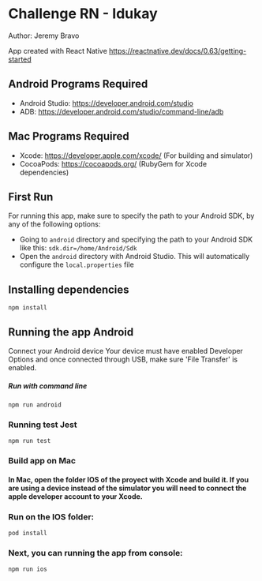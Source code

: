 # Challenge RN - Idukay
Author: Jeremy Bravo

App created with React Native
https://reactnative.dev/docs/0.63/getting-started
## Android Programs Required
* Android Studio: https://developer.android.com/studio
* ADB: https://developer.android.com/studio/command-line/adb
## Mac Programs Required
* Xcode: https://developer.apple.com/xcode/ (For building and simulator)
* CocoaPods: https://cocoapods.org/ (RubyGem for Xcode dependencies)
## First Run
For running this app, make sure to specify the path to your Android SDK, by any of the following options:
* Going to `android` directory and specifying the path to your Android SDK like this: `sdk.dir=/home/Android/Sdk`
* Open the `android` directory with Android Studio. This will automatically configure the `local.properties` file
## Installing dependencies
```
npm install
```
## Running the app Android 
Connect your Android device
 Your device must have enabled Developer Options and once
 connected through USB, make sure 'File Transfer' is enabled.
##### Run with command line
```
npm run android
```
### Running test Jest
```
npm run test
```
### Build app on Mac
#### In Mac, open the folder IOS of the proyect with Xcode and build it. If you are using a device instead of the simulator you will need to connect the apple developer account to your Xcode.
### Run on the IOS folder:
```
pod install
```
### Next, you can running the app from console:
```
npm run ios
```